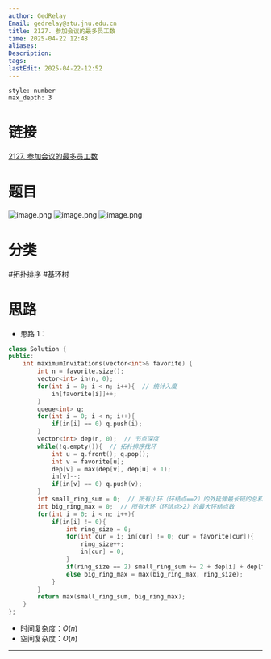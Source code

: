 ```yaml
---
author: GedRelay
Email: gedrelay@stu.jnu.edu.cn
title: 2127. 参加会议的最多员工数
time: 2025-04-22 12:48
aliases: 
Description: 
tags: 
lastEdit: 2025-04-22-12:52
---
```


```toc
style: number
max_depth: 3
```

# 链接
[2127. 参加会议的最多员工数](https://leetcode.cn/problems/maximum-employees-to-be-invited-to-a-meeting/) 

# 题目
![image.png](https://ged-pic-bed.oss-cn-guangzhou.aliyuncs.com/img/202504221248589.png)
![image.png](https://ged-pic-bed.oss-cn-guangzhou.aliyuncs.com/img/202504221249974.png)
![image.png](https://ged-pic-bed.oss-cn-guangzhou.aliyuncs.com/img/202504221249437.png)


# 分类
#拓扑排序 #基环树 

# 思路
- 思路 1：


```cpp
class Solution {
public:
    int maximumInvitations(vector<int>& favorite) {
        int n = favorite.size();
        vector<int> in(n, 0);
        for(int i = 0; i < n; i++){  // 统计入度
            in[favorite[i]]++;
        }
        queue<int> q;
        for(int i = 0; i < n; i++){
            if(in[i] == 0) q.push(i);
        }
        vector<int> dep(n, 0);  // 节点深度
        while(!q.empty()){  // 拓扑排序找环
            int u = q.front(); q.pop();
            int v = favorite[u];
            dep[v] = max(dep[v], dep[u] + 1);
            in[v]--;
            if(in[v] == 0) q.push(v);
        }
        int small_ring_sum = 0;  // 所有小环（环结点==2）的外延伸最长链的总和
        int big_ring_max = 0;  // 所有大环（环结点>2）的最大环结点数
        for(int i = 0; i < n; i++){
            if(in[i] != 0){
                int ring_size = 0;
                for(int cur = i; in[cur] != 0; cur = favorite[cur]){
                    ring_size++;
                    in[cur] = 0;
                }
                if(ring_size == 2) small_ring_sum += 2 + dep[i] + dep[favorite[i]];
                else big_ring_max = max(big_ring_max, ring_size);
            }
        }
        return max(small_ring_sum, big_ring_max);
    }
};
```


- 时间复杂度：${O\left( n \right)  }$ 
- 空间复杂度：${O\left( n \right)  }$ 


---

